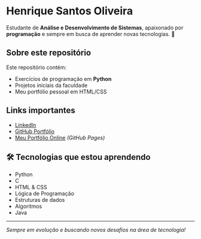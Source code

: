 # Henrique Santos Oliveira

Estudante de **Análise e Desenvolvimento de Sistemas**, apaixonado por **programação** e sempre em busca de aprender novas tecnologias. 🚀  

## Sobre este repositório
Este repositório contém:
- Exercícios de programação em **Python**  
- Projetos iniciais da faculdade  
- Meu portfólio pessoal em HTML/CSS  

##  Links importantes
- [LinkedIn](https://www.linkedin.com/in/seuusuario)  
- [GitHub Portfólio](https://github.com/Henriquesantos-git/doc-cogidos-rep)  
- [Meu Portfólio Online](https://henriquesantos-git.github.io/doc-cogidos-rep/) *(GitHub Pages)*  

## 🛠️ Tecnologias que estou aprendendo
- Python  
- C 
- HTML & CSS   
- Lógica de Programação
- Estruturas de dados
- Algoritmos
- Java

---
 *Sempre em evolução e buscando novos desafios na área de tecnologia!*
